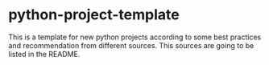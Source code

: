 # python-project-template
This is a template for new python projects according to some best practices and recommendation from different sources. This sources are going to be listed in the README.
